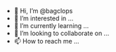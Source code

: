 - 👋 Hi, I’m @bagclops
- 👀 I’m interested in ...
- 🌱 I’m currently learning ...
- 💞️ I’m looking to collaborate on ...
- 📫 How to reach me ...

<!---
bagclops/bagclops is a ✨ special ✨ repository because its `README.md` (this file) appears on your GitHub profile.
You can click the Preview link to take a look at your changes.
--->
